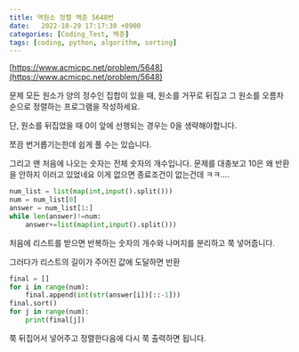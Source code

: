 ```yaml
---
title: 역원소 정렬 백준 5648번
date:   2022-10-29 17:17:30 +0900
categories: [Coding_Test, 백준]
tags: [coding, python, algorithm, sorting]
---
```


[https://www.acmicpc.net/problem/5648](https://www.acmicpc.net/problem/5648)

문제
모든 원소가 양의 정수인 집합이 있을 때, 원소를 거꾸로 뒤집고 그 원소를 오름차순으로 정렬하는 프로그램을 작성하세요.

단, 원소를 뒤집었을 때 0이 앞에 선행되는 경우는 0을 생략해야합니다.

쪼끔 번거롭기는한데 쉽게 풀 수는 있습니다.

그리고 맨 처음에 나오는 숫자는 전체 숫자의 개수입니다. 문제를 대충보고 10은 왜 반환을 안하지 이러고 있었네요 이게 없으면 종료조건이 없는건데 ㅋㅋ....

```py
num_list = list(map(int,input().split()))
num = num_list[0]
answer = num_list[1:]
while len(answer)!=num:
    answer+=list(map(int,input().split()))
```

처음에 리스트를 받으면 반복하는 숫자의 개수와 나머지를 분리하고 쭉 넣어줍니다.

그러다가 리스트의 길이가 주어진 값에 도달하면 반환

```py
final = []
for i in range(num):
    final.append(int(str(answer[i])[::-1]))
final.sort()
for j in range(num):
    print(final[j])
```

쭉 뒤집어서 넣어주고 정렬한다음에 다시 쭉 출력하면 됩니다.
